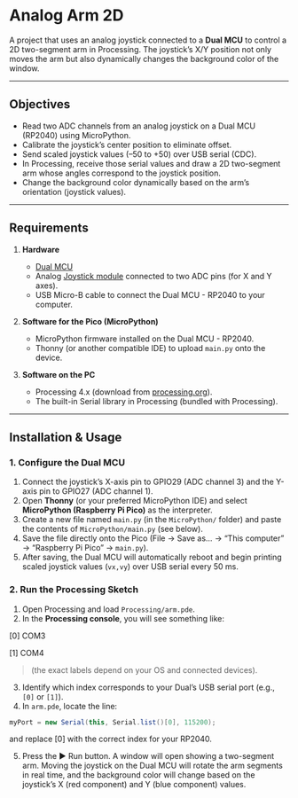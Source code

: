 # Analog Arm 2D

A project that uses an analog joystick connected to a **Dual MCU** to control a 2D two-segment arm in Processing. The joystick’s X/Y position not only moves the arm but also dynamically changes the background color of the window.

---

## Objectives

- Read two ADC channels from an analog joystick on a Dual MCU (RP2040) using MicroPython.  
- Calibrate the joystick’s center position to eliminate offset.  
- Send scaled joystick values (–50 to +50) over USB serial (CDC).  
- In Processing, receive those serial values and draw a 2D two-segment arm whose angles correspond to the joystick position.  
- Change the background color dynamically based on the arm’s orientation (joystick values).

---

## Requirements

1. **Hardware**  
   - [Dual MCU](https://uelectronics.com/producto/unit-dualmcu-esp32-rp2040-tarjeta-de-desarrollo/)  
   - Analog [Joystick module](https://uelectronics.com/producto/joystick-ejexy-ky-023/) connected to two ADC pins (for X and Y axes).  
   - USB Micro-B cable to connect the Dual MCU - RP2040 to your computer.

2. **Software for the Pico (MicroPython)**  
   - MicroPython firmware installed on the Dual MCU - RP2040.  
   - Thonny (or another compatible IDE) to upload `main.py` onto the device.

3. **Software on the PC**  
   - Processing 4.x (download from [processing.org](https://processing.org)).  
   - The built-in Serial library in Processing (bundled with Processing).

---

## Installation & Usage

### 1. Configure the Dual MCU

1. Connect the joystick’s X-axis pin to GPIO29 (ADC channel 3) and the Y-axis pin to GPIO27 (ADC channel 1).  
2. Open **Thonny** (or your preferred MicroPython IDE) and select **MicroPython (Raspberry Pi Pico)** as the interpreter.  
3. Create a new file named `main.py` (in the `MicroPython/` folder) and paste the contents of `MicroPython/main.py` (see below).  
4. Save the file directly onto the Pico (File → Save as… → “This computer” → “Raspberry Pi Pico” → `main.py`).  
5. After saving, the Dual MCU will automatically reboot and begin printing scaled joystick values (`vx,vy`) over USB serial every 50 ms.

### 2. Run the Processing Sketch

1. Open Processing and load `Processing/arm.pde`.  
2. In the **Processing console**, you will see something like:

[0] COM3

[1] COM4

> (the exact labels depend on your OS and connected devices).  

3. Identify which index corresponds to your Dual’s USB serial port (e.g., `[0]` or `[1]`).  
4. In `arm.pde`, locate the line:

```java
myPort = new Serial(this, Serial.list()[0], 115200);
```

and replace [0] with the correct index for your RP2040.

5. Press the ▶ Run button. A window will open showing a two-segment arm. Moving the joystick on the Dual MCU will rotate the arm segments in real time, and the background color will change based on the joystick’s X (red component) and Y (blue component) values.







